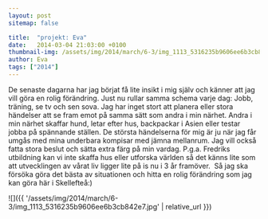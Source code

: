```yaml
---
layout: post
sitemap: false

title:  "projekt: Eva"
date:   2014-03-04 21:03:00 +0100
thumbnail-img: /assets/img/2014/march/6-3/img_1113_5316235b9606ee6b3cb842e7.jpg
author: Eva
tags: ["2014"]
---
```


De senaste dagarna har jag börjat få lite insikt i mig själv och känner att jag vill göra en rolig förändring. Just nu rullar samma schema varje dag: Jobb, träning, se tv och sen sova. Jag har inget stort att planera eller stora händelser att se fram emot på samma sätt som andra i min närhet. Andra i min närhet skaffar hund, letar efter hus, backpackar i Asien eller testar jobba på spännande ställen. De största händelserna för mig är ju när jag får umgås med mina underbara kompisar med jämna mellanrum. Jag vill också fatta stora beslut och sätta extra färg på min vardag. P.g.a. Fredriks utbildning kan vi inte skaffa hus eller utforska världen så det känns lite som att utvecklingen av vårat liv ligger lite på is nu i 3 år framöver.  Så jag ska försöka göra det bästa av situationen och hitta en rolig förändring som jag kan göra här i Skellefteå:)

![]({{ '/assets/img/2014/march/6-3/img_1113_5316235b9606ee6b3cb842e7.jpg'  | relative_url }})

